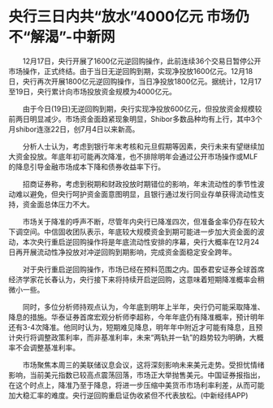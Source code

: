 # 央行三日内共“放水”4000亿元 市场仍不“解渴”-中新网

　　12月17日，央行开展了1600亿元逆回购操作，此前连续36个交易日暂停公开市场操作，正式终结。由于当日无逆回购到期，实现净投放1600亿元。12月18日，央行再次开展1800亿元逆回购操作，当日净投放1800亿元。据统计，12月17至19日，央行累计向市场投放资金规模为4000亿元。

　　由于今日(19日)无逆回购到期，央行实现净投放600亿元，但投放资金规模较前两日明显减少。市场资金面趋紧现象明显，Shibor多数品种均有上行，其中3个月shibor连涨22日，创7月4日以来新高。

　　分析人士认为，考虑到银行年末考核和元旦假期等因素，央行未来有望继续加大资金投放。年底年初可能再次降准，也不排除明年会通过公开市场操作或MLF的降息引导金融市场成本下降和债券收益率下行。

　　招商证券称，考虑到税期和财政投放时期错位的影响，年末流动性的季节性波动难以避免，但央行呵护资金面意图明显，且银行通过发行同业存单获得流动性支持，资金面总体压力不大。

　　市场关于降准的呼声不断，尽管年内央行已降准四次，但准备金率仍存在较大下调空间。中信固收团队表示，年底较大规模资金到期可能进一步加大资金面的波动，本次央行重启逆回购操作将是年底流动性安排的序幕，央行大概率在12月24日再开展流动性净投放对冲逆回购到期影响，完成资金面稳定安全跨年。

　　对于央行重启逆回购操作，市场已经在预料范围之内。国泰君安证券全球首席经济学家花长春认为，央行接下来将持续开启逆回购，这意味着短期降准概率会稍微小一些。

　　同时，多位分析师持观点认为，今年底到明年上半年，央行仍可能采取降准、降息的措施。华泰证券首席宏观分析师李超称，今年年底仍有降准概率，预计明年还有3-4次降准。他同时认为，短期难见降息，明年年中附近才可能有降息，且预计央行将调整政策利率，而非基准利率，未来“两轨并一轨”的趋势较为明确，大概率不会调整基准利率。

　　市场聚焦本周三的美联储议息会议，这将深刻影响未来美元走势。受担忧情绪影响，当前美元指数已较高点震荡回落，市场正大举抛售美元。中国证券报指出，在这个时点上，降准乃至于降息，将进一步压缩中美货币市场利率利差，从而可能加大稳汇率的难度。央行逆回购重启证伪收紧但不代表放松。(中新经纬APP)
